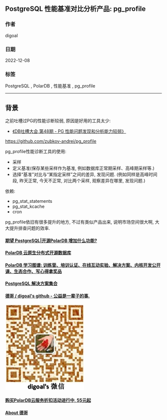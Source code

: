 ## PostgreSQL 性能基准对比分析产品: pg_profile     
          
### 作者          
digoal          
          
### 日期          
2022-12-08          
          
### 标签          
PostgreSQL , PolarDB , 性能基准 , pg_profile   
          
----          
          
## 背景       
之前吐槽过PG的性能诊断较弱, 原因是好用的工具太少:   
- [《DB吐槽大会,第48期 - PG 性能问题发现和分析能力较弱》](../202109/20210922_03.md)    
  
https://github.com/zubkov-andrei/pg_profile  
  
pg_profile性能诊断工具的使用:  
- 采样  
- 定义基准(保存某些采样作为基准, 例如数据库正常期采样、高峰期采样等.)  
- 选择“基准”对比与“某指定采样”之间的差异, 发现问题. (例如同样是高峰时间段, 昨天正常, 今天不正常, 对比两个采样, 观察差异在哪里, 发现问题.)  
  
  
依赖:  
- pg_stat_statements  
- pg_stat_kcache  
- cron  
  
  
pg_profile依旧有很多提升的地方, 不过有类似产品出来, 说明市场空间很大啊, 大大提升排查问题的效率.  
  
  
  
  
#### [期望 PostgreSQL|开源PolarDB 增加什么功能?](https://github.com/digoal/blog/issues/76 "269ac3d1c492e938c0191101c7238216")
  
  
#### [PolarDB 云原生分布式开源数据库](https://github.com/ApsaraDB "57258f76c37864c6e6d23383d05714ea")
  
  
#### [PolarDB 学习图谱: 训练营、培训认证、在线互动实验、解决方案、内核开发公开课、生态合作、写心得拿奖品](https://www.aliyun.com/database/openpolardb/activity "8642f60e04ed0c814bf9cb9677976bd4")
  
  
#### [PostgreSQL 解决方案集合](../201706/20170601_02.md "40cff096e9ed7122c512b35d8561d9c8")
  
  
#### [德哥 / digoal's github - 公益是一辈子的事.](https://github.com/digoal/blog/blob/master/README.md "22709685feb7cab07d30f30387f0a9ae")
  
  
![digoal's wechat](../pic/digoal_weixin.jpg "f7ad92eeba24523fd47a6e1a0e691b59")
  
  
#### [购买PolarDB云服务折扣活动进行中, 55元起](https://www.aliyun.com/activity/new/polardb-yunparter?userCode=bsb3t4al "e0495c413bedacabb75ff1e880be465a")
  
  
#### [About 德哥](https://github.com/digoal/blog/blob/master/me/readme.md "a37735981e7704886ffd590565582dd0")
  
